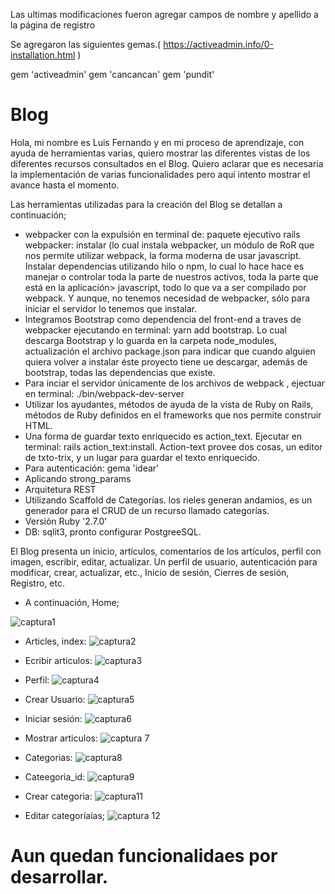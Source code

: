 Las ultimas modificaciones fueron agregar campos de nombre y apellido a la página de registro

Se agregaron las siguientes gemas.( https://activeadmin.info/0-installation.html )

gem 'activeadmin'
gem 'cancancan'
gem 'pundit'


# Blog
Hola, mi nombre es Luis Fernando y en mi proceso de aprendizaje, con ayuda de herramientas varias, quiero mostrar las diferentes vistas de los diferentes recursos consultados en el Blog. Quiero aclarar que es necesaria la implementación de varias funcionalidades pero aquí intento mostrar el avance hasta el momento.

Las herramientas utilizadas para la creación del Blog se detallan a continuación;
- webpacker con la expulsión en terminal de: paquete ejecutivo rails webpacker: instalar (lo cual instala webpacker, un módulo de RoR que nos permite utilizar webpack, la forma moderna de usar javascript. Instalar dependencias utilizando hilo o npm, lo cual lo hace hace es manejar o controlar toda la parte de nuestros activos, toda la parte que está en la aplicación> javascript, todo lo que va a ser compilado por webpack. Y aunque, no tenemos necesidad de webpacker, sólo para iniciar el servidor lo tenemos que instalar.
- Integramos Bootstrap como dependencia del front-end a traves de webpacker ejecutando en terminal: yarn add bootstrap. Lo cual descarga Bootstrap y lo guarda en la carpeta node_modules, actualización el archivo package.json para indicar que cuando alguien quiera volver a instalar éste proyecto tiene ue descargar, además de bootstrap, todas las dependencias que existe.
- Para inciar el servidor únicamente de los archivos de webpack , ejectuar en terminal: ./bin/webpack-dev-server
- Utilizar los ayudantes, métodos de ayuda de la vista de Ruby on Rails, métodos  de Ruby definidos en el frameworks que nos permite construir HTML.
- Una forma de guardar texto enriquecido es action_text. Ejecutar en terminal: rails action_text:install.
Action-text provee dos cosas, un editor de txto-trix, y un lugar para guardar el texto enriquecido.
- Para autenticación: gema 'idear'
- Aplicando strong_params
-  Arquitetura REST
- Utilizando Scaffold de Categorías. los rieles generan andamios, es un generador para el CRUD de un recurso llamado categorías.
- Versión Ruby '2.7.0'
- DB: sqlit3, pronto configurar PostgreeSQL.

El Blog presenta un inicio, artículos, comentarios de los artículos, perfil con imagen, escribir, editar, actualizar. Un perfil de usuario, autenticación para modificar, crear, actualizar, etc., Inicio de sesión, Cierres de sesión, Registro, etc.
- A continuación, Home;

![captura1](https://github.com/fernanluis/Blog/blob/master/home.png)

-  Articles, index:
![captura2](https://github.com/fernanluis/Blog/blob/master/articles.png)

- Ecribir articulos:
![captura3](https://github.com/fernanluis/Blog/blob/master/create_article.png)

- Perfil:
![captura4](https://github.com/fernanluis/Blog/blob/master/perfil.png)

- Crear Usuario:
![captura5](https://github.com/fernanluis/Blog/blob/master/create_user.png)

- Iniciar sesión:
![captura6](https://github.com/fernanluis/Blog/blob/master/iniciar_sesion.png)

- Mostrar articulos:
![captura 7](https://github.com/fernanluis/Blog/blob/master/show.png)

-  Categorias:
![captura8](https://github.com/fernanluis/Blog/blob/master/categories.png)

- Cateegoria_id:
![captura9](https://github.com/fernanluis/Blog/blob/master/categories_id.png)

- Crear categoria:
![captura11](https://github.com/fernanluis/Blog/blob/master/category_new.png)

- Editar categoríaías;
![captura 12](https://github.com/fernanluis/Blog/blob/master/category_edit.png)

# Aun quedan funcionalidaes por desarrollar.

